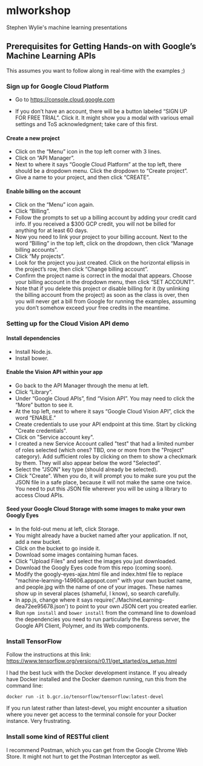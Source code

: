 # mlworkshop
Stephen Wylie's machine learning presentations

## Prerequisites for Getting Hands-on with Google’s Machine Learning APIs
This assumes you want to follow along in real-time with the examples ;)

### Sign up for Google Cloud Platform

* Go to https://console.cloud.google.com

* If you don’t have an account, there will be a button labeled “SIGN UP FOR FREE TRIAL”.  Click it.  It might show you a modal with various email settings and ToS acknowledgment; take care of this first.

#### Create a new project
* Click on the “Menu” icon in the top left corner with 3 lines.
* Click on “API Manager”.
* Next to where it says “Google Cloud Platform” at the top left, there should be a dropdown menu.  Click the dropdown to “Create project”.
* Give a name to your project, and then click “CREATE”.

#### Enable billing on the account
* Click on the “Menu” icon again.
* Click “Billing”.
* Follow the prompts to set up a billing account by adding your credit card info.  If you received a $300 GCP credit, you will not be billed for anything for at least 60 days.
* Now you need to link your project to your billing account.  Next to the word “Billing” in the top left, click on the dropdown, then click “Manage billing accounts”.
* Click “My projects”.
* Look for the project you just created.  Click on the horizontal ellipsis in the project’s row, then click “Change billing account”.
* Confirm the project name is correct in the modal that appears.  Choose your billing account in the dropdown menu, then click “SET ACCOUNT”.
* Note that if you delete this project or disable billing for it (by unlinking the billing account from the project) as soon as the class is over, then you will never get a bill from Google for running the examples, assuming you don’t somehow exceed your free credits in the meantime.

### Setting up for the Cloud Vision API demo

#### Install dependencies

* Install Node.js.
* Install bower.

#### Enable the Vision API within your app

* Go back to the API Manager through the menu at left.
* Click “Library”.
* Under “Google Cloud APIs”, find “Vision API”.  You may need to click the “More” button to see it.
* At the top left, next to where it says “Google Cloud Vision API”, click the word “ENABLE.”
* Create credentials to use your API endpoint at this time.  Start by clicking "Create credentials".
* Click on "Service account key".
* I created a new Service Account called "test" that had a limited number of roles selected (which ones?  TBD, one or more from the "Project" category).  Add sufficient roles by clicking on them to show a checkmark by them.  They will also appear below the word "Selected".
* Select the "JSON" key type (should already be selected).
* Click "Create".  When you do, it will prompt you to make sure you put the JSON file in a safe place, because it will not make the same one twice.  You need to put this JSON file wherever you will be using a library to access Cloud APIs.

#### Seed your Google Cloud Storage with some images to make your own Googly Eyes

* In the fold-out menu at left, click Storage.
* You might already have a bucket named after your application.  If not, add a new bucket.
* Click on the bucket to go inside it.
* Download some images containing human faces.
* Click "Upload Files" and select the images you just downloaded.
* Download the Googly Eyes code from this repo (coming soon).
* Modify the googly-eyes-ajax.html file and index.html file to replace "machine-learning-149606.appspot.com" with your own bucket name, and people.jpg with the name of one of your images.  These names show up in several places (shameful, I know), so search carefully.
* In app.js, change where it says require('./MachineLearning-dea72ee95678.json') to point to your own JSON cert you created earlier.
* Run `npm install` and `bower install` from the command line to download the dependencies you need to run particularly the Express server, the Google API Client, Polymer, and its Web components.

### Install TensorFlow

Follow the instructions at this link: https://www.tensorflow.org/versions/r0.11/get_started/os_setup.html

I had the best luck with the Docker development instance.  If you already have Docker installed and the Docker daemon running, run this from the command line:

`docker run -it b.gcr.io/tensorflow/tensorflow:latest-devel`

If you run latest rather than latest-devel, you might encounter a situation where you never get access to the terminal console for your Docker instance.  Very frustrating.

### Install some kind of RESTful client

I recommend Postman, which you can get from the Google Chrome Web Store.  It might not hurt to get the Postman Interceptor as well.
